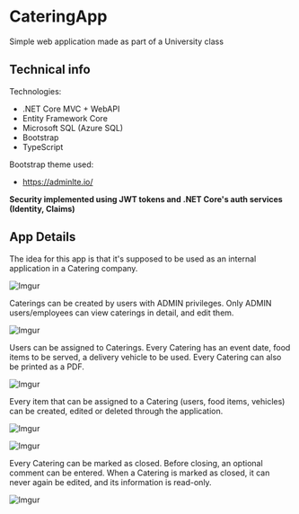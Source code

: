 # CateringApp

Simple web application made as part of a University class

## Technical info

Technologies:
* .NET Core MVC + WebAPI
* Entity Framework Core
* Microsoft SQL (Azure SQL)
* Bootstrap
* TypeScript

Bootstrap theme used:

* https://adminlte.io/  

**Security implemented using JWT tokens and .NET Core's auth services (Identity, Claims)**

## App Details

The idea for this app is that it's supposed to be used as an internal application in a Catering company.

![Imgur](https://i.imgur.com/fnWLv48.png)

Caterings can be created by users with ADMIN privileges. Only ADMIN users/employees can view caterings in detail, and edit them.

![Imgur](https://i.imgur.com/t05rNGb.png)

Users can be assigned to Caterings. Every Catering has an event date, food items to be served, a delivery vehicle to be used. Every Catering can also be printed as a PDF.

![Imgur](https://i.imgur.com/nbwEfvx.png)

Every item that can be assigned to a Catering (users, food items, vehicles) can be created, edited or deleted through the application.

![Imgur](https://i.imgur.com/RRXpPLA.png)

![Imgur](https://i.imgur.com/qcBYYrF.png)


Every Catering can be marked as closed. Before closing, an optional comment can be entered. When a Catering is marked as closed, it can never again be edited, and its information is read-only.

![Imgur](https://i.imgur.com/NCb2uWy.png)


